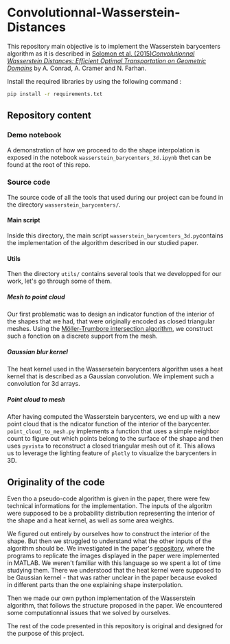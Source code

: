 # Convolutionnal-Wasserstein-Distances

This repository main objective is to implement the Wasserstein barycenters algorithm as it is described in [Solomon et al. (2015)_Convolutionnal Wasserstein Distances: Efficient Optimal Transportation on Geometric Domains_](https://hal.science/hal-01188953) by A. Conrad, A. Cramer and N. Farhan.

Install the required libraries by using the following command :

```cmd
pip install -r requirements.txt
```

## Repository content

### Demo notebook

A demonstration of how we proceed to do the shape interpolation is exposed in the notebook `wasserstein_barycenters_3d.ipynb` thet can be found at the root of this repo.

### Source code

The source code of all the tools that used during our project can be found in the directory `wasserstein_barycenters/`.

#### Main script

Inside this directory, the main script `wasserstein_barycenters_3d.py`contains the implementation of the algorithm described in our studied paper.

#### Utils

Then the directory `utils/` contains several tools that we developped for our work, let's go through some of them.

##### Mesh to point cloud

Our first problematic was to design an indicator function of the interior of the shapes that we had, that were originally encoded as closed triangular meshes. Using the [Möller-Trumbore intersection algorithm](https://en.wikipedia.org/wiki/M%C3%B6ller%E2%80%93Trumbore_intersection_algorithm), we construct such a fonction on a discrete support from the mesh.

##### Gaussian blur kernel

The heat kernel used in the Wassersetein barycenters algorithm uses a heat kernel that is described as a Gaussian convolution. We implement such a convolution for 3d arrays.

##### Point cloud to mesh

After having computed the Wasserstein barycenters, we end up with a new point cloud that is the ndicator function of the interior of the barycenter. `point_cloud_to_mesh.py` implements a function that uses a simple neighbor count to figure out which points belong to the surface of the shape and then uses `pyvista` to reconstruct a closed triangular mesh out of it. This allows us to leverage the lighting feature of `plotly` to visualize the barycenters in 3D.

## Originality of the code

Even tho a pseudo-code algorithm is given in the paper, there were few technical informations for the implementation. The inputs of the algoritm were supposed to be a probability distribution representing the interior of the shape and a heat kernel, as well as some area weights.

We figured out entirely by ourselves how to construct the interior of the shape. But then we struggled to understand what the other inputs of the algorithm should be. We investigated in the paper's [repository](https://github.com/gpeyre/2015-SIGGRAPH-convolutional-ot), where the programs to replicate the images displayed in the paper were implemented in MATLAB. We weren't familiar with this language so we spent a lot of time studying them. There we understood that the heat kernel were supposed to be Gaussian kernel - that was rather unclear in the paper because evoked in different parts than the one explaining shape insterpolation.

Then we made our own python implementation of the Wasserstein algorithm, that follows the structure proposed in the paper. We encountered some computationnal issues that we solved by ourselves.

The rest of the code presented in this repository is original and designed for the purpose of this project.
